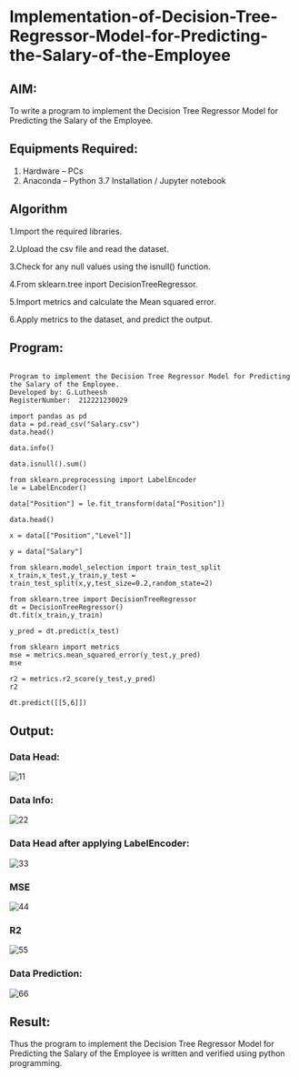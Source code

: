 # Implementation-of-Decision-Tree-Regressor-Model-for-Predicting-the-Salary-of-the-Employee

## AIM:
To write a program to implement the Decision Tree Regressor Model for Predicting the Salary of the Employee.

## Equipments Required:
1. Hardware – PCs
2. Anaconda – Python 3.7 Installation / Jupyter notebook

## Algorithm
1.Import the required libraries.

2.Upload the csv file and read the dataset.

3.Check for any null values using the isnull() function.

4.From sklearn.tree inport DecisionTreeRegressor.

5.Import metrics and calculate the Mean squared error.

6.Apply metrics to the dataset, and predict the output.

## Program:
```

Program to implement the Decision Tree Regressor Model for Predicting the Salary of the Employee.
Developed by: G.Lutheesh
RegisterNumber:  212221230029

```
```
import pandas as pd
data = pd.read_csv("Salary.csv")
data.head()

data.info()

data.isnull().sum()

from sklearn.preprocessing import LabelEncoder
le = LabelEncoder()

data["Position"] = le.fit_transform(data["Position"])

data.head()

x = data[["Position","Level"]]

y = data["Salary"]

from sklearn.model_selection import train_test_split
x_train,x_test,y_train,y_test = train_test_split(x,y,test_size=0.2,random_state=2)

from sklearn.tree import DecisionTreeRegressor
dt = DecisionTreeRegressor()
dt.fit(x_train,y_train)

y_pred = dt.predict(x_test)

from sklearn import metrics
mse = metrics.mean_squared_error(y_test,y_pred)
mse

r2 = metrics.r2_score(y_test,y_pred)
r2

dt.predict([[5,6]])
```

## Output:
### Data Head:
![11](https://github.com/Lutheeshgoparapu/Implementation-of-Decision-Tree-Regressor-Model-for-Predicting-the-Salary-of-the-Employee/assets/94154531/a35bfeb8-07c4-457e-93f5-3d420b0f23a8)

### Data Info:
![22](https://github.com/Lutheeshgoparapu/Implementation-of-Decision-Tree-Regressor-Model-for-Predicting-the-Salary-of-the-Employee/assets/94154531/0dda55ed-a0b8-4416-abfa-feeec0d3e25f)

### Data Head after applying LabelEncoder:
![33](https://github.com/Lutheeshgoparapu/Implementation-of-Decision-Tree-Regressor-Model-for-Predicting-the-Salary-of-the-Employee/assets/94154531/3a6bc8c1-f7e6-43d6-866e-5852fdc96b7b)

### MSE
![44](https://github.com/Lutheeshgoparapu/Implementation-of-Decision-Tree-Regressor-Model-for-Predicting-the-Salary-of-the-Employee/assets/94154531/41411460-721f-45f6-88e5-50ced9a5c6d1)

### R2
![55](https://github.com/Lutheeshgoparapu/Implementation-of-Decision-Tree-Regressor-Model-for-Predicting-the-Salary-of-the-Employee/assets/94154531/b95fbcb5-6cdd-4299-b29b-7f9a08ce2a5b)

### Data Prediction:
![66](https://github.com/Lutheeshgoparapu/Implementation-of-Decision-Tree-Regressor-Model-for-Predicting-the-Salary-of-the-Employee/assets/94154531/3cb19f8c-633c-40d2-a441-4a063b3e2fe6)

## Result:
Thus the program to implement the Decision Tree Regressor Model for Predicting the Salary of the Employee is written and verified using python programming.
